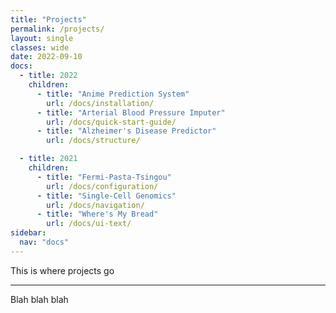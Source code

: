 ```yaml
---
title: "Projects"
permalink: /projects/
layout: single 
classes: wide
date: 2022-09-10
docs:
  - title: 2022
    children:
      - title: "Anime Prediction System"
        url: /docs/installation/
      - title: "Arterial Blood Pressure Imputer"
        url: /docs/quick-start-guide/
      - title: "Alzheimer's Disease Predictor"
        url: /docs/structure/

  - title: 2021
    children:
      - title: "Fermi-Pasta-Tsingou"
        url: /docs/configuration/
      - title: "Single-Cell Genomics"
        url: /docs/navigation/
      - title: "Where's My Bread"
        url: /docs/ui-text/
sidebar:
  nav: "docs"
---
```


This is where projects go

---

Blah blah blah

